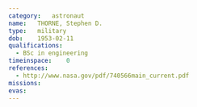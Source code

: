 ```yaml
---
category:	astronaut
name:	THORNE, Stephen D.
type:	military
dob:	1953-02-11
qualifications:
  - BSc in engineering
timeinspace:	0
references:
  - http://www.nasa.gov/pdf/740566main_current.pdf
missions:
evas:
---
```

